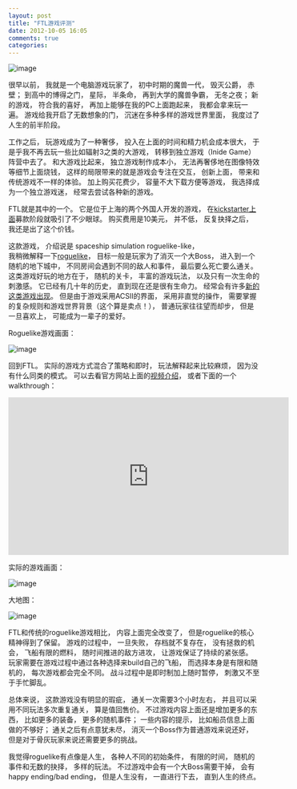 ```yaml
---
layout: post
title: "FTL游戏评测"
date: 2012-10-05 16:05
comments: true
categories: 
---
```


![image](http://i.imgur.com/bkIoK.jpg)

很早以前， 我就是一个电脑游戏玩家了， 初中时期的魔兽一代， 毁灭公爵， 赤壁； 到高中的博得之门， 星际， 半条命， 再到大学的魔兽争霸， 无冬之夜；
新的游戏， 符合我的喜好， 再加上能够在我的PC上面跑起来， 我都会拿来玩一遍。
游戏给我开启了无数想象的门， 沉迷在多种多样的游戏世界里面， 我度过了人生的前半阶段。

工作之后， 玩游戏成为了一种奢侈， 投入在上面的时间和精力机会成本很大，
于是乎我不再去玩一些比如辐射3之类的大游戏， 转移到独立游戏（Inide Game）阵营中去了。
和大游戏比起来， 独立游戏制作成本小， 无法再奢侈地在图像特效等细节上面烧钱， 这样的局限带来的就是游戏会专注在交互， 创新上面， 
带来和传统游戏不一样的体验。 加上购买花费少， 容量不大下载方便等游戏， 我选择成为一个独立游戏迷， 经常去尝试各种新的游戏。

FTL就是其中的一个。 它是位于上海的两个外国人开发的游戏， 在[kickstarter上面](http://www.kickstarter.com/projects/64409699/ftl-faster-than-light)募款阶段就吸引了不少眼球。 
购买费用是10美元， 并不低， 反复抉择之后， 我还是出了这个价钱。

这款游戏， 介绍说是 spaceship simulation roguelike-like，  
我稍微解释一下[roguelike](http://en.wikipedia.org/wiki/Roguelike)， 
目标一般是玩家为了消灭一个大Boss， 进入到一个随机的地下城中， 不同房间会遇到不同的敌人和事件， 最后要么死亡要么通关。
这类游戏好玩的地方在于， 随机的关卡， 丰富的游戏玩法， 以及只有一次生命的刺激感。 
它已经有几十年的历史， 直到现在还是很有生命力。 经常会有许多[新的这类游戏出现](http://en.wikipedia.org/wiki/Roguelike)。
但是由于游戏采用ACSII的界面， 采用非直觉的操作， 需要掌握的复杂规则和游戏世界背景（这个算是卖点！）， 
普通玩家往往望而却步， 但是一旦喜欢上， 可能成为一辈子的爱好。

Roguelike游戏画面：

![image](http://3.bp.blogspot.com/-Bw7ZYDVQF1k/UFyh6sIwASI/AAAAAAAAAcM/T5uf_lcfuGY/s1600/doomrl.gif)

回到FTL。 实际的游戏方式混合了策略和即时， 玩法解释起来比较麻烦， 因为没有什么同类的模式。 可以去看官方网站上面的[视频介绍](http://www.ftlgame.com/)， 或者下面的一个walkthrough：

<iframe width="560" height="315" src="http://www.youtube.com/embed/nSvxjNvPYBw" frameborder="0" allowfullscreen></iframe>

实际的游戏画面：

![image](http://i.imgur.com/pcy5f.png)

大地图：

![image](http://i.imgur.com/WfZrb.png)

FTL和传统的roguelike游戏相比， 内容上面完全改变了， 但是roguelike的核心精神得到了保留。
游戏的过程中， 一旦失败， 存档就不复存在， 没有拯救的机会，
飞船有限的燃料， 随时间推进的敌方进攻， 让游戏保证了持续的紧张感。
玩家需要在游戏过程中通过各种选择来build自己的飞船， 而选择本身是有限和随机的， 每次游戏都会完全不同。
战斗过程中是即时制加上随时暂停， 刺激又不至于手忙脚乱。

总体来说， 这款游戏没有明显的瑕疵， 通关一次需要3个小时左右， 并且可以采用不同玩法多次重复通关， 算是值回售价。
不过游戏内容上面还是增加更多的东西， 比如更多的装备， 更多的随机事件； 一些内容的提示， 比如船员信息上面做的不够好； 
通关之后有点意犹未尽， 消灭一个Boss作为普通游戏来说还好， 但是对于骨灰玩家来说还需要更多的挑战。

我觉得roguelike有点像是人生， 各种人不同的初始条件， 有限的时间， 随机的事件和无数的抉择， 多样的玩法。 
不过游戏中会有一个大Boss需要干掉， 会有happy ending/bad ending， 但是人生没有， 一直进行下去， 直到人生的终点。
